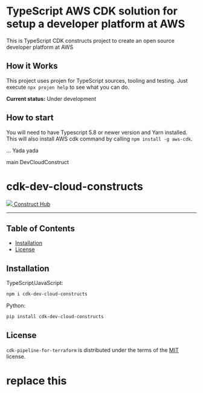 # TypeScript AWS CDK solution for setup a developer platform at AWS

This is TypeScript CDK constructs project to create an open source developer platform at AWS

## How it Works

This project uses projen for TypeScript sources, tooling and testing.
Just execute `npx projen help` to see what you can do.

**Current status:** Under development

## How to start

You will need to have Typescript 5.8 or newer version and Yarn installed.
This will also install AWS cdk command by calling `npm install -g aws-cdk`.

... Yada yada

main DevCloudConstruct

# cdk-dev-cloud-constructs

[![](https://constructs.dev/favicon.ico) Construct Hub](https://constructs.dev/packages/@bitbauer/cdk-dev-cloud-constructs)

---


## Table of Contents

* [Installation](#installation)
* [License](#license)

## Installation

TypeScript/JavaScript:

```bash
npm i cdk-dev-cloud-constructs
```

Python:

```bash
pip install cdk-dev-cloud-constructs
```

## License

`cdk-pipeline-for-terraform` is distributed under the terms of the [MIT](https://opensource.org/license/mit/) license.

# replace this
